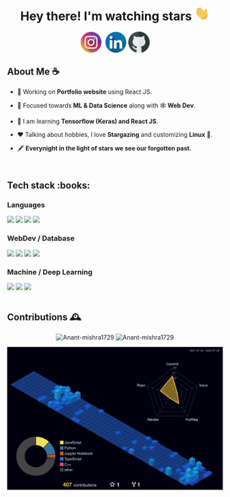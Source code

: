 <h1 align = "center">Hey there! I'm watching stars <img src = "static/wave.gif" alt = "" width = "35"/> 
</h1>
<div align ="center">
<a  href="https://instagram.com/anantmishra58" target="blank"><img align="center" src="static/instagram.png" alt="anantmishra58" height="50" width="50" /></a>&nbsp;
<a href="https://www.linkedin.com/in/anant-mishra-886912212" target="blank"><img align="center" src="static/linkedin.png" alt="amishra1729" height="50" width="50" /></a>
<a href="https://github.com/Anant-mishra1729" target="blank"><img align="center" src="static/github.png" alt="amishra1729" height="50" width="50" /></a>
</div>

<h2> About Me ☕</h2>


- 👷 Working on **Portfolio website** using React JS. 

- 🌱 Focused towards **ML & Data Science** along with 🕸️ **Web Dev**.

- 📖 I am learning **Tensorflow (Keras) and React JS**.

- ❤️ Talking about hobbies, I love **Stargazing** and customizing **Linux** :penguin:.

- 🖋️ **Everynight in the light of stars we see our forgotten past.**


<br/>
<h2>Tech stack :books: </h2>
<div align = "left">
<h3>Languages</h3>
<img src = "https://img.shields.io/badge/OS-Pop_OS-informational?style=flat&logo=linux&logoColor=white&color=242444" height = "25" />
<img src = "https://img.shields.io/badge/Code-C++-informational?style=flat&logo=c%2B%2B&logoColor=white&color=242444" height = "25" />
<img src = "https://img.shields.io/badge/Code-Python-informational?style=flat&logo=python&logoColor=white&color=242444" height = "25" />
<img src = "https://img.shields.io/badge/Code-Javascript-informational?style=flat&logo=javascript&logoColor=white&color=242444" height = "25" />

<br/>
<h3>WebDev / Database</h3>
<img src = "https://img.shields.io/badge/Web-HTML5-informational?style=flat&logo=html5&logoColor=white&color=242444" height = "25" />
<img src = "https://img.shields.io/badge/Web-CSS3-informational?style=flat&logo=css3&logoColor=white&color=242444" height = "25" />
<img src = "https://img.shields.io/badge/Web-React-informational?style=flat&logo=react&logoColor=white&color=242444" height = "26" />
<img src = "https://img.shields.io/badge/Database-MongoDB-informational?style=flat&logo=mongodb&logoColor=white&color=242444" height = "26" />

<br/>
<h3>Machine / Deep Learning</h3>
<img src = "https://img.shields.io/badge/ML/DL-Keras-informational?style=flat&logo=keras&logoColor=white&color=242444" height = "26" />
<img src = "https://img.shields.io/badge/ML/DL-Scikit%20Learn-informational?style=flat&logo=scikit-learn&logoColor=white&color=242444" height = "26" />
<img src = "https://img.shields.io/badge/ML/DL-Tensorflow-informational?style=flat&logo=tensorflow&logoColor=white&color=242444" height = "26" />
</div>


<br/>
<h2> Contributions 🕰️</h2>
<p align = "center">
<img src="https://github-readme-stats.vercel.app/api?username=Anant-mishra1729&show_icons=true&theme=tokyonight&hide_border=true" alt="Anant-mishra1729" width = "49%"/>
<img src="https://github-readme-streak-stats.herokuapp.com?user=Anant-mishra1729&theme=tokyonight&hide_border=true&date_format=M%20j%5B%2C%20Y%5D" alt="Anant-mishra1729" width = "49%"/>
</p>

![contributions](profile-3d-contrib/profile-night-view.svg)


<!--
<img src = "https://activity-graph.herokuapp.com/graph?username=Anant-mishra1729&bg_color=1a1b27&color=628fdb&line=60b4a6&point=ffffff&custom_title=Contribution%20Timeline&hide_border=true&radius=16&area=true&area_color=60b4a6" alt = "Contribution graph"/>
-->

<!--  Credits -->
<!--  Icons -->
<!--  <a href="https://www.flaticon.com/free-icons/instagram" title="instagram icons">Instagram icons created by Freepik - Flaticon</a> -->
<!--  <a href="https://www.flaticon.com/free-icons/github" title="instagram icons">Instagram icons created by Freepik - Flaticon</a> -->
<!--  <a href="https://www.flaticon.com/free-icons/linkedln" title="instagram icons">Instagram icons created by Freepik - Flaticon</a> -->
